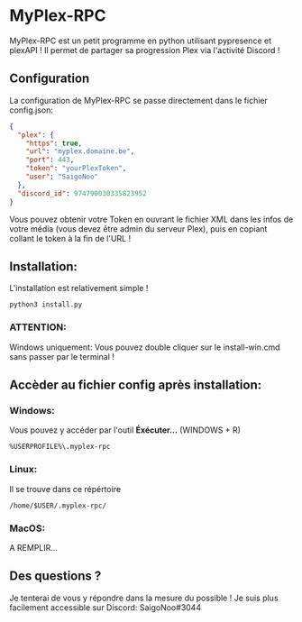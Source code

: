 # MyPlex-RPC
MyPlex-RPC est un petit programme en python utilisant pypresence et plexAPI ! Il permet de partager sa progression Plex via l'activité Discord !

## Configuration
La configuration de MyPlex-RPC se passe directement dans le fichier config.json:
```json
{
  "plex": {
    "https": true,
    "url": "myplex.domaine.be",
    "port": 443,
    "token": "yourPlexToken",
    "user": "SaigoNoo"
  },
  "discord_id": 974790030335823952
}
```
Vous pouvez obtenir votre Token en ouvrant le fichier XML dans les infos de votre média (vous devez être admin du serveur Plex), puis en copiant collant le token à la fin de l'URL !

## Installation:
L'installation est relativement simple !
```
python3 install.py
```

### ATTENTION:
Windows uniquement: Vous pouvez double cliquer sur le install-win.cmd sans passer par le terminal !

## Accèder au fichier config après installation:
### Windows:
Vous pouvez y accéder par l'outil **Éxécuter...** (WINDOWS + R)
```
%USERPROFILE%\.myplex-rpc
```

### Linux:
Il se trouve dans ce répértoire
```
/home/$USER/.myplex-rpc/
```

### MacOS:
A REMPLIR...

## Des questions ?
Je tenterai de vous y répondre dans la mesure du possible !
Je suis plus facilement accessible sur Discord: SaigoNoo#3044
